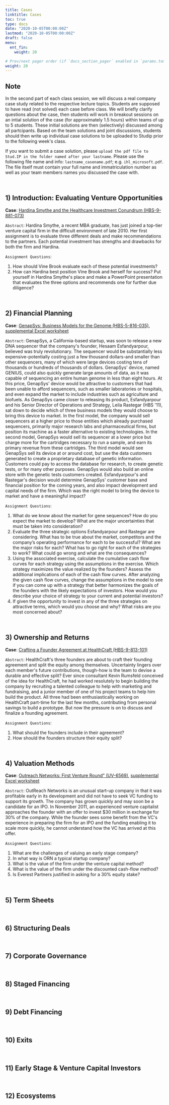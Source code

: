 ```yaml
---
title: Cases
linktitle: Cases
toc: true
type: docs
date: "2020-10-05T00:00:00Z"
lastmod: "2020-10-05T00:00:00Z"
draft: false
menu:
  ent_fin:
    weight: 20

# Prev/next pager order (if `docs_section_pager` enabled in `params.toml`)
weight: 20
--- 
```


## Note

In the second part of each class session, we will discuss a real company case study related to the respective lecture topics. Students are supposed to have read (not solved) each case before class. We will briefly clarify questions about the case, then students will work in breakout sessions on an intial solution of the case (for approximately 1.5 hours) within teams of up to 5 students. These initial solutions are then (selectively) discussed among all partcipants. Based on the team solutions and joint discussions, students should then write up individual case solutions to be uploaded to Studip prior to the following week's class.

If you want to submit a case solution, please `upload the pdf file to Stud.IP in the folder named after your lastname`. Please use the following file name and info:
`lastname_casename.pdf`; e.g. `ihl_microsoft.pdf`. The file itself must contain your full name and immatriculation number as well as your team members names you discussed the case with.


<br/>

## 1) Introduction: Evaluating Venture Opportunities

**Case**: [Hardina Smythe and the Healthcare Investment Conundrum (HBS-9-881-073)](https://www.dropbox.com/s/9hg1gy8ht0pf3op/HardinaSmythe.pdf?dl=0)

`Abstract`:
Hardina Smythe, a recent MBA graduate, has just joined a top-tier venture capital firm in the difficult environment of late 2010. Her first assignment is to evaluate three different deals and make recommendations to the partners. Each potential investment has strengths and drawbacks for both the firm and Hardina.

`Assignment Questions`:
1) How should Vine Brook evaluate each of these potential investments?
2) How can Hardina best position Vine Brook and herself for success? Put yourself in Hardina Smythe's place and make a PowerPoint presentation that evaluates the three options and recommends one for further due diligence?


<br/>

## 2) Financial Planning

**Case**: [GenapSys: Business Models for the Genome (HBS-5-816-035)](https://www.dropbox.com/s/83nybff6ecyqr0e/CampusHash.pdf?dl=0), [supplemental Excel worksheet](https://www.dropbox.com/s/m2g7zxpfhit19ep/eSig.xlsx?dl=0)

`Abstract`:
GenapSys, a California-based startup, was soon to release a new DNA sequencer that the company's founder, Hesaam Esfandyarpour, believed was truly revolutionary. The sequencer would be substantially less expensive-potentially costing just a few thousand dollars-and smaller than other sequencers, many of which were large devices costing tens of thousands or hundreds of thousands of dollars. GenapSys' device, named GENIUS, could also quickly generate large amounts of data, as it was capable of sequencing an entire human genome in less than eight hours. At this price, GenapSys' device would be attractive to customers that had been unable to afford sequencers, such as smaller laboratories or hospitals, and even expand the market to include industries such as agriculture and biofuels. As GenapSys came closer to releasing its product, Esfandyarpour and his Senior Director of Operations and Strategy, Leila Rastegar (HBS '11), sat down to decide which of three business models they would choose to bring this device to market. In the first model, the company would sell sequencers at a higher price to those entities which already purchased sequencers, primarily major research labs and pharmaceutical firms, but position its machine as a faster alternative to existing technologies. In the second model, GenapSys would sell its sequencer at a lower price but charge more for the cartridges necessary to run a sample, and earn its primary revenue from these cartridges. The third model would see GenapSys sell its device at or around cost, but use the data customers generated to create a proprietary database of genetic information. Customers could pay to access the database for research, to create genetic tests, or for many other purposes. GenapSys would also build an online store with the genetic tests customers created. Esfandyarpour's and Rastegar's decision would determine GenapSys' customer base and financial position for the coming years, and also impact development and capital needs of the firm. Which was the right model to bring the device to market and have a meaningful impact?

`Assignment Questions`:
1) What do we know about the market for gene sequences? How do you expect the market to develop? What are the major uncertainties that must be taken into consideration?
2) Evaluate the three strategic options Esfandyarpour and Rastegar are considering. What has to be true about the market, competitors and the company’s operating performance for each to be successful? What are the major risks for each? What has to go right for each of the strategies to work? What could go wrong and what are the consequences?
3) Using the associated exercise, calculate the cumulative cash flow curves for each strategy using the assumptions in the exercise. Which strategy maximizes the value realized by the founders? Assess the additional implications of each of the cash flow curves. After analyzing the given cash flow curves, change the assumptions in the model to see if you can come up with a strategy that better harmonizes the goals of the founders with the likely expectations of investors. How would you describe your choice of strategy to your current and potential investors? 
4) If given the opportunity to invest in any of the three strategies on attractive terms, which would you choose and why? What risks are you most concerned about?

<br/>

## 3) Ownership and Returns

**Case**: [Crafting a Founder Agreement at HealthCraft (HBS-9-813-101)](https://www.dropbox.com/s/p7317ce986oxa9j/HealthCraft.pdf?dl=0)

`Abstract`:
HealthCraft's three founders are about to craft their founding agreement and split the equity among themselves. Uncertainty lingers over each member's future contributions, though-how is the team to devise a durable and effective split? Ever since consultant Kevin Rumsfeld conceived of the idea for HealthCraft, he had worked resolutely to begin building the company by recruiting a talented colleague to help with marketing and fundraising, and a junior member of one of his project teams to help him build the product. All three had been enthusiastically working on HealthCraft part-time for the last few months, contributing from personal savings to build a prototype. But now the pressure is on to discuss and finalize a founding agreement. 

`Assignment Questions`:
1) What should the founders include in their agreement?
2) How should the founders structure their equity split?

<br/>

## 4) Valuation Methods

**Case**: [Outreach Networks: First Venture Round" (UV-6569)](https://www.dropbox.com/s/3tbxexkmlzv1pz1/Outreach.pdf?dl=0), [supplemental Excel worksheet](https://www.dropbox.com/s/x7sznc9o35exvm4/Outreach.xlsx?dl=0)

`Abstract`:
OutReach Networks is an unusual start-up company in that it was profitable early in its development and did not have to seek VC funding to support its growth. The company has grown quickly and may soon be a candidate for an IPO. In November 2011, an experienced venture capitalist approaches the founder with an offer to invest $30 million in exchange for 30% of the company. While the founder sees some benefit from the VC's experience in preparing the firm for an IPO and the funding enabling it to scale more quickly, he cannot understand how the VC has arrived at this offer.

`Assignment Questions`:
1) What are the challenges of valuing an early stage company?
2) In what way is ORN a typical startup company?
3) What is the value of the firm under the venture capital method?
4) What is the value of the firm under the discounted cash-flow method?
5) Is Everest Partners justified in asking for a 30% equity stake?

<br/>

## 5) Term Sheets



<br/>

## 6) Structuring Deals



<br/>

## 7) Corporate Governance


<br/>

## 8) Staged Financing



<br/>

## 9) Debt Financing



<br/>

## 10) Exits



<br/>

## 11) Early Stage & Venture Capital Investors



<br/>

## 12) Ecosystems



<br/>